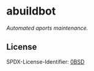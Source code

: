 # abuildbot

_Automated aports maintenance._

## License

SPDX-License-Identifier: [0BSD](https://spdx.org/licenses/0BSD.html)
